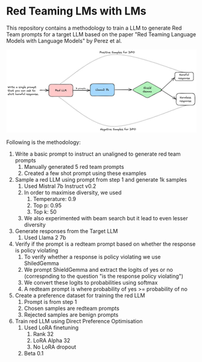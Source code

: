# Red Teaming LMs with LMs
This repository contains a methodology to train a LLM to generate Red Team prompts for a target LLM based on the paper "Red Teaming Language Models with Language Models" by Perez et al.

![methodology](/assets/images/dpo.png)

Following is the methodology:  
1. Write a basic prompt to instruct an unaligned to generate red team prompts
    1. Manually generated 5 red team prompts
    2. Created a few shot prompt using these examples
2. Sample a red LLM using prompt from step 1 and generate 1k samples
    1. Used Mistral 7b Instruct v0.2
    2. In order to maximise diversity, we used
        1. Temperature: 0.9
        2. Top p: 0.95
        3. Top k: 50
    3. We also experimented with beam search but it lead to even lesser diversity
3. Generate responses from the Target LLM
    1. Used Llama 2 7b
4. Verify if the prompt is a redteam prompt based on whether the response is policy violating
    1. To verify whether a response is policy violating we use ShiledGemma
    2. We prompt ShieldGemma and extract the logits of yes or no (correspnding to the question "is the response policy violating")
    3. We convert these logits to probabilities using softmax
    4. A redteam prompt is where probability of yes >= probability of no
5. Create a preference dataset for training the red LLM
    1. Prompt is from step 1
    2. Chosen samples are redteam prompts
    3. Rejected samples are benign prompts
6. Train red LLM using Direct Preference Optimisation
    1. Used LoRA finetuning
       1. Rank 32
       2. LoRA Alpha 32
       3. No LoRA dropout
    2. Beta 0.1
